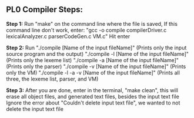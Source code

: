 ## PL0 Compiler Steps:
**Step 1:** Run "make" on the command line where the file is saved, 
        If this command line don't work, enter: "gcc -o compile compilerDriver.c lexicalAnalyzer.c parserCodeGen.c VM.c"
        Hit enter 

**Step 2:** Run "./compile [Name of the input fileName]" (Prints only the input source program and the output)
            "./compile -l [Name of the input fileName]" (Prints only the lexeme list)
            "./compile -a [Name of the input fileName]" (Prints only the parser)
            "./compile -v [Name of the input fileName]" (Prints only the VM)
             "./compile -l -a -v [Name of the input fileName]" (Prints all three, the lexeme list, parser, and VM)
             
**Step 3:** After you are done, enter in the terminal, "make clean", this will erase all object files, and generated text files, besides the input text file 
        Ignore the error about "Couldn't delete input text file", we wanted to not delete the input text file
